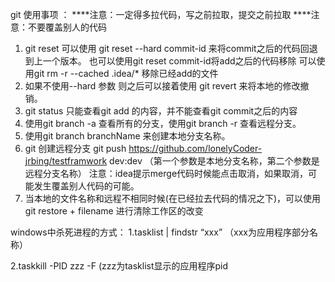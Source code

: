 git 使用事项 ：
 ****注意：一定得多拉代码，写之前拉取，提交之前拉取
 ****注意：不要覆盖别人的代码
1. git reset 可以使用 git reset --hard commit-id 来将commit之后的代码回退到上一个版本。
   也可以使用git reset  commit-id将add之后的代码移除
   可以使用git rm -r --cached .idea/* 移除已经add的文件
2. 如果不使用--hard 参数  则之后可以接着使用 git revert 来将本地的修改撤销。
3. git status 只能查看git add 的内容，并不能查看git commit之后的内容
4. 使用git branch -a 查看所有的分支，使用git branch -r 查看远程分支。
5. 使用git branch branchName 来创建本地分支名称。
6. git 创建远程分支 git  push https://github.com/lonelyCoder-jrbing/testframwork dev:dev 
   （第一个参数是本地分支名称，第二个参数是远程分支名称）
   注意：idea提示merge代码时候能点击取消，如果取消，可能发生覆盖别人代码的可能。
7. 当本地的文件名称和远程不相同时候(在已经拉去代码的情况之下)，可以使用git restore + filename 进行清除工作区的改变

   
windows中杀死进程的方式：
1.tasklist | findstr “xxx”  （xxx为应用程序部分名称）

2.taskkill -PID zzz -F  (zzz为tasklist显示的应用程序pid
   
   
   
   
   
   
   
   